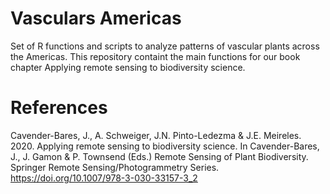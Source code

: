 # Vasculars Americas
Set of R functions and scripts to analyze patterns of vascular plants across the Americas. This repository containt the main functions for our book chapter Applying remote sensing to biodiversity science.

# References
Cavender-Bares, J., A. Schweiger, J.N. Pinto-Ledezma & J.E. Meireles. 2020. Applying remote sensing to biodiversity science. In Cavender-Bares, J., J. Gamon & P. Townsend (Eds.) Remote Sensing of Plant Biodiversity. Springer Remote Sensing/Photogrammetry Series. https://doi.org/10.1007/978-3-030-33157-3_2
